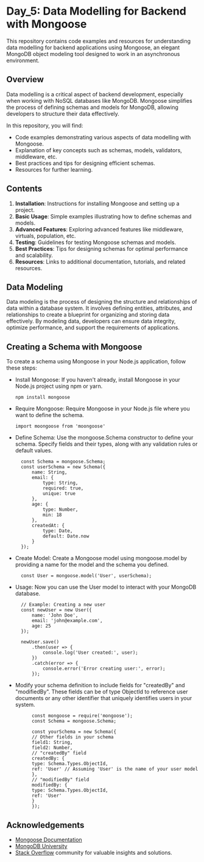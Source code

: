 # Day_5: Data Modelling for Backend with Mongoose
This repository contains code examples and resources for understanding data modelling for backend applications using Mongoose, an elegant MongoDB object modeling tool designed to work in an asynchronous environment.

## Overview

Data modelling is a critical aspect of backend development, especially when working with NoSQL databases like MongoDB. Mongoose simplifies the process of defining schemas and models for MongoDB, allowing developers to structure their data effectively.

In this repository, you will find:

- Code examples demonstrating various aspects of data modelling with Mongoose.
- Explanation of key concepts such as schemas, models, validators, middleware, etc.
- Best practices and tips for designing efficient schemas.
- Resources for further learning.

## Contents

1. **Installation**: Instructions for installing Mongoose and setting up a project.
2. **Basic Usage**: Simple examples illustrating how to define schemas and models.
3. **Advanced Features**: Exploring advanced features like middleware, virtuals, population, etc.
4. **Testing**: Guidelines for testing Mongoose schemas and models.
5. **Best Practices**: Tips for designing schemas for optimal performance and scalability.
6. **Resources**: Links to additional documentation, tutorials, and related resources.

## Data Modeling
Data modeling is the process of designing the structure and relationships of data within a database system. It involves defining entities, attributes, and relationships to create a blueprint for organizing and storing data effectively. By modeling data, developers can ensure data integrity, optimize performance, and support the requirements of applications.

## Creating a Schema with Mongoose
To create a schema using Mongoose in your Node.js application, follow these steps:

- Install Mongoose: If you haven't already, install Mongoose in your Node.js project using npm or yarn.

      npm install mongoose

- Require Mongoose: Require Mongoose in your Node.js file where you want to define the schema.

      import moongoose from 'moongoose'
- Define Schema: Use the mongoose.Schema constructor to define your schema. Specify fields and their types, along with any validation rules or default values.

        const Schema = mongoose.Schema;
        const userSchema = new Schema({
            name: String,
            email: {
                type: String,
                required: true,
                unique: true
            },
            age: {
                type: Number,
                min: 18
            },
            createdAt: {
                type: Date,
                default: Date.now
            }
        });
- Create Model: Create a Mongoose model using mongoose.model by providing a name for the model and the schema you defined.

        const User = mongoose.model('User', userSchema);

- Usage: Now you can use the User model to interact with your MongoDB database.

        // Example: Creating a new user
        const newUser = new User({
            name: 'John Doe',
            email: 'john@example.com',
            age: 25
        });
        
        newUser.save()
            .then(user => {
                console.log('User created:', user);
            })
            .catch(error => {
                console.error('Error creating user:', error);
            });

- Modify your schema definition to include fields for "createdBy" and "modifiedBy". These fields can be of type ObjectId to reference user documents or any other identifier that uniquely identifies users in your system.

            const mongoose = require('mongoose');
            const Schema = mongoose.Schema;
            
            const yourSchema = new Schema({
            // Other fields in your schema
            field1: String,
            field2: Number,
            // "createdBy" field
            createdBy: {
            type: Schema.Types.ObjectId,
            ref: 'User' // Assuming 'User' is the name of your user model
            },
            // "modifiedBy" field
            modifiedBy: {
            type: Schema.Types.ObjectId,
            ref: 'User'
            }
            });

## Acknowledgements

- [Mongoose Documentation](https://mongoosejs.com/docs/index.html)
- [MongoDB University](https://university.mongodb.com/)
- [Stack Overflow](https://stackoverflow.com/) community for valuable insights and solutions.
